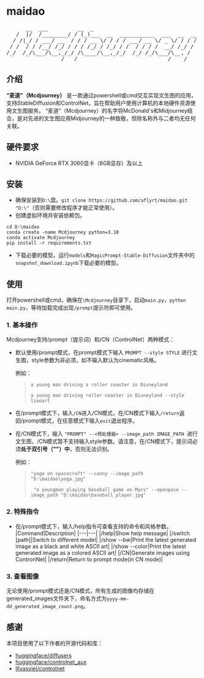 # maidao 

<pre>
      __  ___         __  _                                  
   /  |/  /________/ / (_)___  __  ___________  ___  __  __
  / /|_/ / ___/ __  / / / __ \/ / / / ___/ __ \/ _ \/ / / /
 / /  / / /__/ /_/ / / / /_/ / /_/ / /  / / / /  __/ /_/ / 
/_/  /_/\___/\__,_/_/ /\____/\__,_/_/  /_/ /_/\___/\__, /  
                 /___/                            /____/   
</pre>

## 介绍
**“麦道”（Mcdjourney）** 是一款通过powershell或cmd交互实现文生图的应用，支持StableDiffusion和ControlNet，旨在帮助用户使用计算机的本地硬件资源使用文生图服务。
“麦道”（Mcdjourney）的名字将McDonald's和Midjourney结合，是对先进的文生图应用Midjourney的一种致敬，但除名称外与二者均无任何关联。
## 硬件要求
* NVIDIA GeForce RTX 3060显卡（6GB显存）及以上
## 安装
* 确保安装到`D:\`盘。`git clone https://github.com/aflyrt/maidao.git "D:\"`（否则需要修改程序才能正常使用）。
* 创建虚拟环境并安装依赖包。
```
cd D:\maidao
conda create -name Mcdjourney python=3.10
conda activate Mcdjourney
pip install -r requirements.txt
```
* 下载必要的模型。运行`models`和`MagicPrompt-Stable-Diffusion`文件夹中的`snapshot_download.ipynb`下载必要的模型。
## 使用
打开powershell或cmd，确保在`\Mcdjourney`目录下，启动`main.py`，`python main.py`，等待加载完成出现`/prompt`提示符即可使用。
### 1. 基本操作
Mcdjourney支持/prompt（提示词）和/CN（ControlNet）两种模式：
* 默认使用/prompt模式，在prompt模式下输入 `PROMPT --style STYLE` 进行文生图，style参数为非必须，如不输入默认为cinematic风格。

  例如：
  > `a young man driving a roller coaster in Disneyland`
  > 
  > `a young man driving roller coaster in Disneyland --style lineart`
* 在/prompt模式下，输入`/CN`进入/CN模式，在/CN模式下输入`/return`返回/prompt模式，在任意模式下输入`exit`退出程序。
* 在/CN模式下，输入 `"PROMPT" --<预处理器> --image_path IMAGE_PATH `进行文生图，/CN模式暂不支持输入style参数。请注意，在/CN模式下，提示词必须**处于双引号（""）中**，否则无法识别。

  例如：
  > `"yoga on spacecraft" --canny --image_path "D:\maidao\yoga.jpg"`
  > 
  >` "a youngman playing baseball game on Mars" --openpose --image_path "D:\maidao\baseball_player.jpg"`
### 2. 特殊指令
* 在/prompt模式下，输入/help指令可查看支持的命令和风格参数。
  |Command|Description|
  |---|---|
  |/help|Show help message|
  |/switch [path]|Switch to different model|
  |/show --bw|Print the latest generated image as a black and white ASCII art|
  |/show --color|Print the latest generated image as a colored ASCII art|
  |/CN|Generate images using ContronNet|
  |/return|Return to prompt mode(in CN mode)|
### 3. 查看图像
无论使用/prompt模式还是/CN模式，所有生成的图像均存储在generated_images文件夹下，命名方式为`yyyy-mm-dd_generated_image_count.png`。
## 感谢
本项目使用了以下作者的开源代码和库：
* [huggingface/diffusers](https://github.com/huggingface/diffusers)
* [huggingface/controlnet_aux](https://github.com/huggingface/controlnet_aux)
* [lllyasviel/controlnet](https://github.com/lllyasviel/ControlNet)
